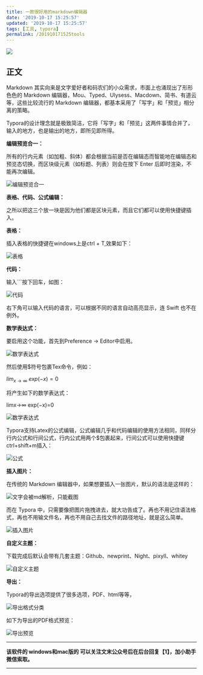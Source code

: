 ```yaml
---
title: 一款很好用的markdown编辑器
date: '2019-10-17 15:25:57'
updated: '2019-10-17 15:25:57'
tags: [工具, typora]
permalink: /201910171525tools
---
```

![](https://img.hacpai.com/bing/20190115.jpg?imageView2/1/w/960/h/540/interlace/1/q/100)


## 正文

Markdown 其实向来是文字爱好者和码农们的小众需求，市面上也涌现出了形形色色的 Markdown 编辑器，Mou、Typed、Ulysess、Macdown、简书、有道云等，这些比较流行的 Markdown 编辑器，都基本采用了「写字」和「预览」相分离的策略。

Typora的设计理念就是极致简洁，它将「写字」和「预览」这两件事情合并了，输入的地方，也是输出的地方，即所见即所得。

**编辑预览合一：**

所有的行内元素（如加粗、斜体）都会根据当前是否在编辑态而智能地在编辑态和预览态切换，而区块级元素（如标题、列表）则会在按下 Enter 后即时渲染，不能再次编辑。

![编辑预览合一](https://cdn.jsdelivr.net/gh/smallersoup/jsDelivr-cdn@main/blog/article/imgconvert-csdnimg/4faedb97bb889ae8690874d5f1f26026.png)

**表格、代码、公式编辑：**

之所以把这三个放一块是因为他们都是区块元素，而且它们都可以使用快捷键插入。

**表格：**

插入表格的快捷键在windows上是ctrl + T,效果如下：

![表格](https://cdn.jsdelivr.net/gh/smallersoup/jsDelivr-cdn@main/blog/article/imgconvert-csdnimg/77191f274bf143e276a72d9e13071757.png)

**代码：**

输入```按下回车，如图：

![代码](https://cdn.jsdelivr.net/gh/smallersoup/jsDelivr-cdn@main/blog/article/imgconvert-csdnimg/9c17c18dda74520db22a4ddde46fcb1d.png)

右下角可以输入代码的语言，可以根据不同的语言自动高亮显示，连 Swift 也不在例外。

**数学表达式：**

要启用这个功能，首先到Preference -> Editor中启用。

![数学表达式](https://cdn.jsdelivr.net/gh/smallersoup/jsDelivr-cdn@main/blog/article/imgconvert-csdnimg/907549300ef48dddcc384cf131e338cf.png)


然后使用$符号包裹Tex命令，例如：

$lim_{x \to \infty} \ exp(-x)=0$

将产生如下的数学表达式：

limx→∞ exp(−x)=0

![数学表达式](https://cdn.jsdelivr.net/gh/smallersoup/jsDelivr-cdn@main/blog/article/imgconvert-csdnimg/529b2fed1337e830ca7cfc3dbb9a90e6.png)



Typora支持Latex的公式编辑，公式编辑几乎和代码编辑的使用方法相同，同样分行内公式和行间公式，行内公式用两个$包裹起来，行间公式可以使用快捷键ctrl+shift+m插入：

![公式](https://cdn.jsdelivr.net/gh/smallersoup/jsDelivr-cdn@main/blog/article/imgconvert-csdnimg/8b3278f9fabab43bc268ad36ac9a4694.png)


**插入图片：**

在传统的 Markdown 编辑器中，如果想要插入一张图片，默认的语法是这样的：

![文字会被md解析，只能截图](https://cdn.jsdelivr.net/gh/smallersoup/jsDelivr-cdn@main/blog/article/imgconvert-csdnimg/05d8eec4b9739a1f023bc585df4b46d0.png)


而在 Typora 中，只需要像把图片拖拽进去，就大功告成了。再也不用记住语法格式，再也不用输文件名，再也不用自己去找文件的路径地址，就是这么简单。

![插入图片](https://cdn.jsdelivr.net/gh/smallersoup/jsDelivr-cdn@main/blog/article/imgconvert-csdnimg/340317d5399591267e35f3494c7efe72.png)

**自定义主题：**

下载完成后默认会带有几套主题：Github、newprint、Night、pixyll、whitey

![自定义主题](https://cdn.jsdelivr.net/gh/smallersoup/jsDelivr-cdn@main/blog/article/imgconvert-csdnimg/6fe13163604293ff8bb542000e808f16.png)

**导出：**

Typora的导出选项提供了很多选项，PDF、html等等，

![导出格式分类](https://cdn.jsdelivr.net/gh/smallersoup/jsDelivr-cdn@main/blog/article/imgconvert-csdnimg/73cd9cf20ee4719f525bc28ee92a19c4.png)

如下为导出的PDF格式预览：

![导出预览](https://cdn.jsdelivr.net/gh/smallersoup/jsDelivr-cdn@main/blog/article/imgconvert-csdnimg/bd81f49c4eec50fc7103be1e31d2f068.png)

--------------------------------------------

**该软件的 windows和mac版的 可以关注文末公众号后在后台回复【1】，加小助手微信索取。**

---------------------------------
